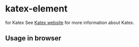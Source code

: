# katex-element

<custom-element> for Katex 
See [Katex website](https://www.katex.org/) for more information about Katex.
  
## Usage in browser

